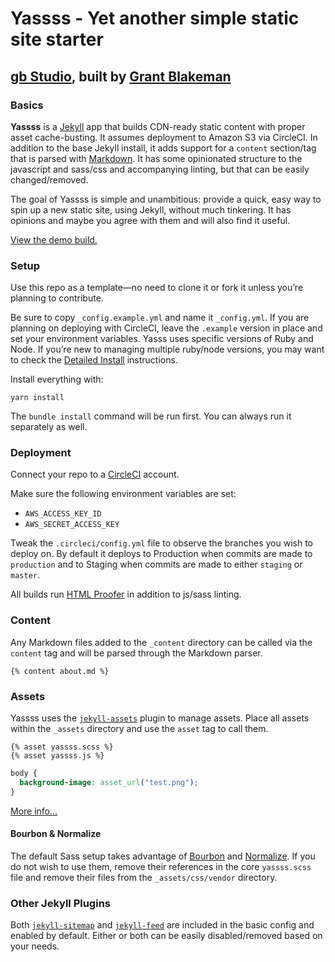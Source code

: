 # Yassss - Yet another simple static site starter
## [gb Studio](http://grantblakeman.com), built by [Grant Blakeman](http://instagram.com/gb)

### Basics

**Yassss** is a [Jekyll](https://jekyllrb.com/) app that builds CDN-ready static content with proper asset cache-busting. It assumes deployment to Amazon S3 via CircleCI. In addition to the base Jekyll install, it adds support for a `content` section/tag that is parsed with [Markdown](https://daringfireball.net/projects/markdown/). It has some opinionated structure to the javascript and sass/css and accompanying linting, but that can be easily changed/removed.

The goal of Yassss is simple and unambitious: provide a quick, easy way to spin up a new static site, using Jekyll, without much tinkering. It has opinions and maybe you agree with them and will also find it useful.

[View the demo build.](https://yassss.site)

### Setup

Use this repo as a template—no need to clone it or fork it unless you’re planning to contribute.

Be sure to copy `_config.example.yml` and name it `_config.yml`. If you are planning on deploying with CircleCI, leave the `.example` version in place and set your environment variables. Yasss uses specific versions of Ruby and Node. If you’re new to managing multiple ruby/node versions, you may want to check the [Detailed Install](https://github.com/gblakeman/yassss/blob/master/DETAILED_INSTALL.md) instructions.

Install everything with:

`yarn install`

The `bundle install` command will be run first. You can always run it separately as well.

### Deployment

Connect your repo to a [CircleCI](https://circleci.com) account.

Make sure the following environment variables are set:

* `AWS_ACCESS_KEY_ID`
* `AWS_SECRET_ACCESS_KEY`

Tweak the `.circleci/config.yml` file to observe the branches you wish to deploy on. By default it deploys to Production when commits are made to `production` and to Staging when commits are made to either `staging` or `master`.

All builds run [HTML Proofer](https://github.com/gjtorikian/html-proofer) in addition to js/sass linting.

### Content

Any Markdown files added to the `_content` directory can be called via the `content` tag and will be parsed through the Markdown parser.

```
{% content about.md %}
```

### Assets

Yassss uses the [`jekyll-assets`](https://github.com/envygeeks/jekyll-assets) plugin to manage assets. Place all assets within the `_assets` directory and use the `asset` tag to call them.

```liquid
{% asset yassss.scss %}
{% asset yassss.js %}
```

```css
body {
  background-image: asset_url("test.png");
}
```

[More info…](https://github.com/envygeeks/jekyll-assets)

#### Bourbon & Normalize

The default Sass setup takes advantage of [Bourbon](https://www.bourbon.io) and [Normalize](https://github.com/necolas/normalize.css). If you do not wish to use them, remove their references in the core `yassss.scss` file and remove their files from the `_assets/css/vendor` directory.

### Other Jekyll Plugins

Both [`jekyll-sitemap`](https://github.com/jekyll/jekyll-sitemap) and [`jekyll-feed`](https://github.com/jekyll/jekyll-feed) are included in the basic config and enabled by default. Either or both can be easily disabled/removed based on your needs.
